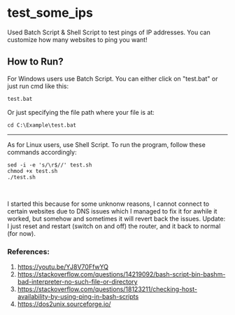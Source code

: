 # test_some_ips
Used Batch Script &amp; Shell Script to test pings of IP addresses. 
You can customize how many websites to ping you want!

## How to Run?
For Windows users use Batch Script. 
You can either click on "test.bat" or just run cmd like this:
```cmd
test.bat
```

Or just specifying the file path where your file is at:
```cd
cd C:\Example\test.bat
```

---
As for Linux users, use Shell Script.
To run the program, follow these commands accordingly:
```linux
sed -i -e 's/\r$//' test.sh
chmod +x test.sh
./test.sh
```
<br />

I started this because for some unknonw reasons, I cannot connect to certain websites due to DNS issues which I managed to fix it for awhile it worked, but somehow and sometimes it will revert back the issues.
Update: I just reset and restart (switch on and off) the router, and it back to normal (for now). <br />


### References:
1. https://youtu.be/YJ8V70FfwYQ
2. https://stackoverflow.com/questions/14219092/bash-script-bin-bashm-bad-interpreter-no-such-file-or-directory
3. https://stackoverflow.com/questions/18123211/checking-host-availability-by-using-ping-in-bash-scripts
4. https://dos2unix.sourceforge.io/
